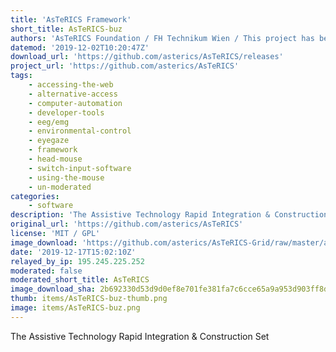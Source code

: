 ```yaml
---
title: 'AsTeRICS Framework'
short_title: AsTeRICS-buz
authors: 'AsTeRICS Foundation / FH Technikum Wien / This project has been partly funded by the European Commission,  Grant Agreement Number 247730 in the years 2010-2012. Since 2013, further development of AsTeRICS software and hardware components is hosted at:  https://github.com/asterics/AsTeRICS'
datemod: '2019-12-02T10:20:47Z'
download_url: 'https://github.com/asterics/AsTeRICS/releases'
project_url: 'https://github.com/asterics/AsTeRICS'
tags:
    - accessing-the-web
    - alternative-access
    - computer-automation
    - developer-tools
    - eeg/emg
    - environmental-control
    - eyegaze
    - framework
    - head-mouse
    - switch-input-software
    - using-the-mouse
    - un-moderated
categories:
    - software
description: 'The Assistive Technology Rapid Integration & Construction Set'
original_url: 'https://github.com/asterics/AsTeRICS'
license: 'MIT / GPL'
image_download: 'https://github.com/asterics/AsTeRICS-Grid/raw/master/app/img/asterics_icon.png'
date: '2019-12-17T15:02:10Z'
relayed_by_ip: 195.245.225.252
moderated: false
moderated_short_title: AsTeRICS
image_download_sha: 2b692330d53d9d0ef8e701fe381fa7c6cce65a9a953d903ff8d77e8bd740de0a
thumb: items/AsTeRICS-buz-thumb.png
image: items/AsTeRICS-buz.png
---
```

The Assistive Technology Rapid Integration &amp; Construction Set